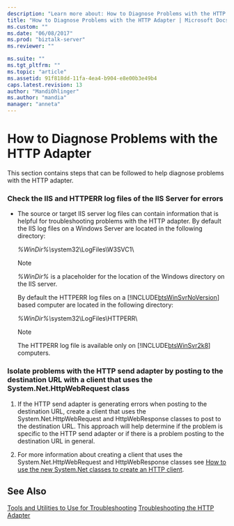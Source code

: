 ```yaml
---
description: "Learn more about: How to Diagnose Problems with the HTTP Adapter"
title: "How to Diagnose Problems with the HTTP Adapter | Microsoft Docs"
ms.custom: ""
ms.date: "06/08/2017"
ms.prod: "biztalk-server"
ms.reviewer: ""

ms.suite: ""
ms.tgt_pltfrm: ""
ms.topic: "article"
ms.assetid: 91f818dd-11fa-4ea4-b904-e8e00b3e49b4
caps.latest.revision: 13
author: "MandiOhlinger"
ms.author: "mandia"
manager: "anneta"
---
```

# How to Diagnose Problems with the HTTP Adapter
This section contains steps that can be followed to help diagnose problems with the HTTP adapter.

### Check the IIS and HTTPERR log files of the IIS Server for errors

- The source or target IIS server log files can contain information that is helpful for troubleshooting problems with the HTTP adapter. By default the IIS log files on a Windows Server are located in the following directory:

   <em>%WinDir%\\</em>system32\LogFiles\W3SVC1\

  > [!NOTE]
  >  *%WinDir%* is a placeholder for the location of the Windows directory on the IIS server.

   By default the HTTPERR log files on a [!INCLUDE[btsWinSvrNoVersion](../includes/btswinsvrnoversion-md.md)] based computer are located in the following directory:

   <em>%WinDir%\\</em>system32\LogFiles\HTTPERR\

  > [!NOTE]
  >  The HTTPERR log file is available only on [!INCLUDE[btsWinSvr2k8](../includes/btswinsvr2k8-md.md)] computers.

### Isolate problems with the HTTP send adapter by posting to the destination URL with a client that uses the System.Net.HttpWebRequest class

1.  If the HTTP send adapter is generating errors when posting to the destination URL, create a client that uses the System.Net.HttpWebRequest and HttpWebResponse classes to post to the destination URL. This approach will help determine if the problem is specific to the HTTP send adapter or if there is a problem posting to the destination URL in general.

2.  For more information about creating a client that uses the System.Net.HttpWebRequest and HttpWebResponse classes see [How to use the new System.Net classes to create an HTTP client](https://go.microsoft.com/fwlink/?LinkId=66987).

## See Also
 [Tools and Utilities to Use for Troubleshooting](../core/tools-and-utilities-to-use-for-troubleshooting.md)
 [Troubleshooting the HTTP Adapter](../core/troubleshooting-the-http-adapter.md)
